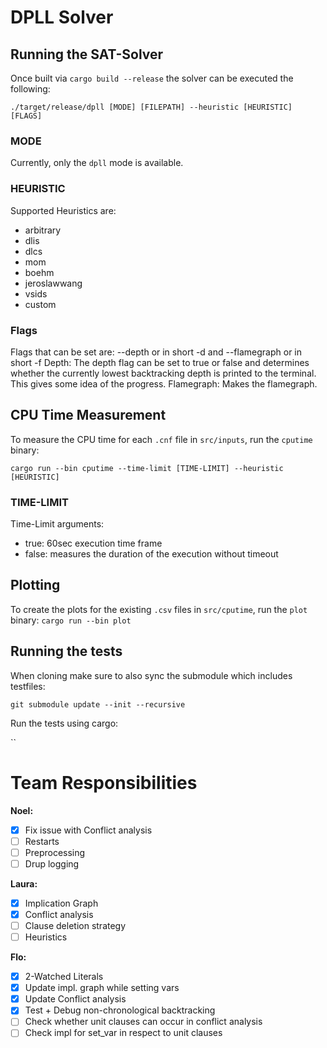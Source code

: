 # DPLL Solver

## Running the SAT-Solver

Once built via `cargo build --release` the solver can be executed the following:

`./target/release/dpll [MODE] [FILEPATH] --heuristic [HEURISTIC] [FLAGS]`

### MODE

Currently, only the `dpll` mode is available.

### HEURISTIC

Supported Heuristics are:

- arbitrary
- dlis
- dlcs
- mom
- boehm
- jeroslawwang
- vsids
- custom

### Flags

Flags that can be set are: --depth or in short -d and --flamegraph or in short -f
Depth:
The depth flag can be set to true or false and determines whether the currently lowest backtracking depth is printed to the terminal. This gives some idea of the progress.
Flamegraph:
Makes the flamegraph.

## CPU Time Measurement

To measure the CPU time for each `.cnf` file in `src/inputs`, run the `cputime` binary:

`cargo run --bin cputime --time-limit [TIME-LIMIT] --heuristic [HEURISTIC]`

### TIME-LIMIT

Time-Limit arguments:

- true: 60sec execution time frame
- false: measures the duration of the execution without timeout

## Plotting

To create the plots for the existing `.csv` files in `src/cputime`, run the `plot` binary:
`cargo run --bin plot`

## Running the tests

When cloning make sure to also sync the submodule which includes testfiles:

`git submodule update --init --recursive`

Run the tests using cargo:

``

# Team Responsibilities

**Noel:**

- [x] Fix issue with Conflict analysis
- [ ] Restarts
- [ ] Preprocessing
- [ ] Drup logging

**Laura:**

- [x] Implication Graph
- [x] Conflict analysis
- [ ] Clause deletion strategy
- [ ] Heuristics

**Flo:**

- [x] 2-Watched Literals
- [x] Update impl. graph while setting vars
- [x] Update Conflict analysis
- [x] Test + Debug non-chronological backtracking
- [ ] Check whether unit clauses can occur in conflict analysis
- [ ] Check impl for set_var in respect to unit clauses
